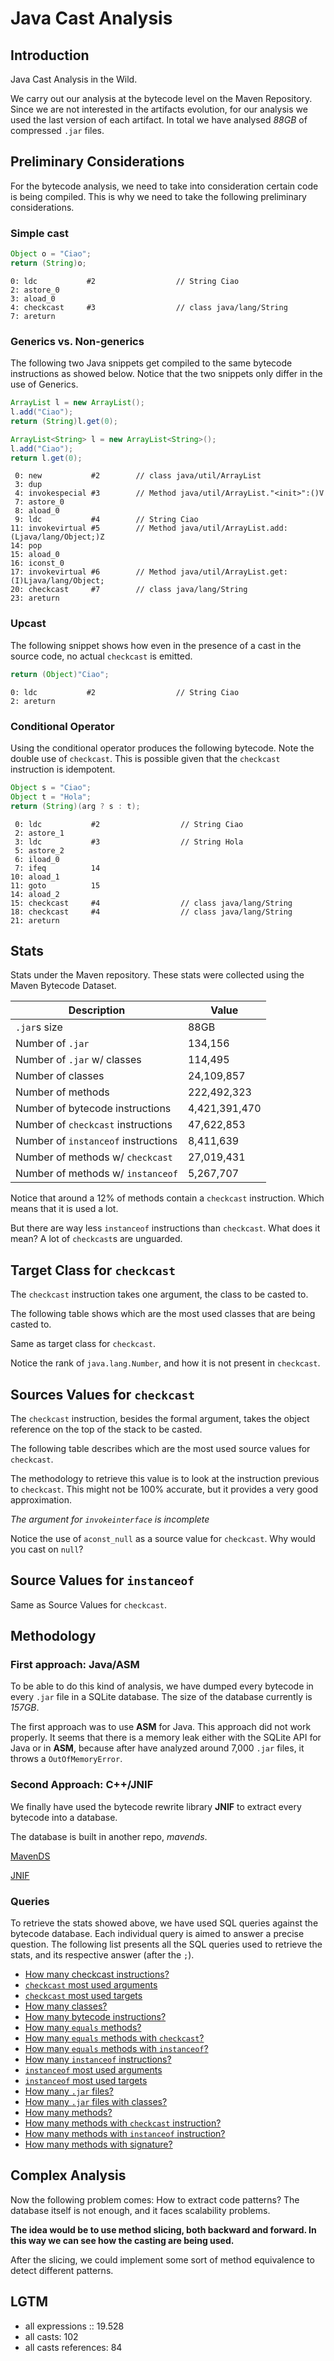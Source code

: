 
# Java Cast Analysis

## Introduction

Java Cast Analysis in the Wild.

We carry out our analysis at the bytecode level on the Maven Repository.
Since we are not interested in the artifacts evolution,
for our analysis we used the last version of each artifact.
In total we have analysed *88GB* of compressed `.jar` files.

## Preliminary Considerations

For the bytecode analysis,
we need to take into consideration certain code is being compiled.
This is why we need to take the following preliminary considerations.

### Simple cast

```java
Object o = "Ciao";
return (String)o;
```

```
0: ldc           #2                  // String Ciao
2: astore_0
3: aload_0
4: checkcast     #3                  // class java/lang/String
7: areturn
```

### Generics vs. Non-generics

The following two Java snippets get compiled to the same bytecode instructions
as showed below.
Notice that the two snippets only differ in the use of Generics.

```java
ArrayList l = new ArrayList();
l.add("Ciao");
return (String)l.get(0);
```

```java
ArrayList<String> l = new ArrayList<String>();
l.add("Ciao");
return l.get(0);
```

```
 0: new           #2        // class java/util/ArrayList
 3: dup
 4: invokespecial #3        // Method java/util/ArrayList."<init>":()V
 7: astore_0
 8: aload_0
 9: ldc           #4        // String Ciao
11: invokevirtual #5        // Method java/util/ArrayList.add:(Ljava/lang/Object;)Z
14: pop
15: aload_0
16: iconst_0
17: invokevirtual #6        // Method java/util/ArrayList.get:(I)Ljava/lang/Object;
20: checkcast     #7        // class java/lang/String
23: areturn
```

### Upcast

The following snippet shows how even in the presence of a cast in the source code,
no actual `checkcast` is emitted.

```java
return (Object)"Ciao";
```

```
0: ldc           #2                  // String Ciao
2: areturn
```

### Conditional Operator

Using the conditional operator produces the following bytecode.
Note the double use of `checkcast`.
This is possible given that the `checkcast` instruction is idempotent.

```java
Object s = "Ciao";
Object t = "Hola";
return (String)(arg ? s : t);
```

```
 0: ldc           #2                  // String Ciao
 2: astore_1
 3: ldc           #3                  // String Hola
 5: astore_2
 6: iload_0
 7: ifeq          14
10: aload_1
11: goto          15
14: aload_2
15: checkcast     #4                  // class java/lang/String
18: checkcast     #4                  // class java/lang/String
21: areturn
```


## Stats

Stats under the Maven repository.
These stats were collected using the Maven Bytecode Dataset.

| Description                         | Value         |
|-------------------------------------|---------------|
| `.jar`s size                        | 88GB          |
| Number of `.jar`                    | 134,156       |
| Number of `.jar` w/ classes         | 114,495       |
| Number of classes                   | 24,109,857    |
| Number of methods                   | 222,492,323   |
| Number of bytecode instructions     | 4,421,391,470 |
| Number of `checkcast` instructions  | 47,622,853    |
| Number of `instanceof` instructions | 8,411,639     |
| Number of methods w/ `checkcast`    | 27,019,431    |
| Number of methods w/ `instanceof`   | 5,267,707     |

Notice that around a 12% of methods contain a `checkcast` instruction.
Which means that it is used a lot.

But there are way less `instanceof` instructions than `checkcast`.
What does it mean?
A lot of `checkcast`s are unguarded.

## Target Class for `checkcast`

The `checkcast` instruction takes one argument,
the class to be casted to.

The following table shows which are the most used classes that are being casted to.

Same as target class for `checkcast`.

Notice the rank of `java.lang.Number`, and how it is not present in `checkcast`.

## Sources Values for `checkcast`

The `checkcast` instruction, besides the formal argument,
takes the object reference on the top of the stack to be casted.

The following table describes which are the most used source
values for `checkcast`.

The methodology to retrieve this value is to look at the instruction
previous to `checkcast`.
This might not be 100% accurate, but it provides a very good approximation.

*The argument for `invokeinterface` is incomplete*


Notice the use of `aconst_null` as a source value for `checkcast`.
Why would you cast on `null`?

## Source Values for `instanceof`

Same as Source Values for `checkcast`.


## Methodology

### First approach: Java/ASM

To be able to do this kind of analysis,
we have dumped every bytecode in every `.jar` file in a SQLite database.
The size of the database currently is *157GB*.

The first approach was to use **ASM** for Java.
This approach did not work properly.
It seems that there is a memory leak either with the SQLite API
for Java or in **ASM**, because after have analyzed around 7,000 `.jar` files,
it throws a `OutOfMemoryError`.

### Second Approach: C++/JNIF

We finally have used the bytecode rewrite library **JNIF**
to extract every bytecode into a database.

The database is built in another repo, *mavends*.

[MavenDS](https://bitbucket.org/acuarica/mavends)

[JNIF](https://bitbucket.org/acuarica/jnif)

### Queries

To retrieve the stats showed above,
we have used SQL queries against the bytecode database.
Each individual query is aimed to answer a precise question.
The following list presents all the SQL queries used to retrieve the stats,
and its respective answer (after the `;`).

* [How many checkcast instructions?](sql/checkcast-count.out)
* [`checkcast` most used arguments](sql/checkcast-most-used-args.out)
* [`checkcast` most used targets](sql/checkcast-most-used-target.out)
* [How many classes?](sql/class-count.out)
* [How many bytecode instructions?](sql/code-count.out)
* [How many `equals` methods?](sql/equals-method-count.out)
* [How many `equals` methods with `checkcast`?](sql/equals-method-w-checkcast-count.out)
* [How many `equals` methods with `instanceof`?](sql/equals-method-w-instanceof-count.out)
* [How many `instanceof` instructions?](sql/instanceof-count.out)
* [`instanceof` most used arguments](sql/instanceof-most-used-args.out)
* [`instanceof` most used targets](sql/instanceof-most-used-target.out)
* [How many `.jar` files?](sql/jar-count.out)
* [How many `.jar` files with classes?](sql/jar-w-classes-count.out)
* [How many methods?](sql/method-count.out)
* [How many methods with `checkcast` instruction?](sql/method-w-checkcast-count.out)
* [How many methods with `instanceof` instruction?](sql/method-w-instanceof-count.out)
* [How many methods with signature?](sql/methods-w-signature.out)

## Complex Analysis

Now the following problem comes: How to extract code patterns?
The database itself is not enough, and it faces scalability problems.

**The idea would be to use method slicing, both backward and forward.
In this way we can see how the casting are being used.**

After the slicing, we could implement some sort of method equivalence to detect
different patterns.

## LGTM

* all expressions ::  19.528
* all casts: 102
* all casts references: 84
